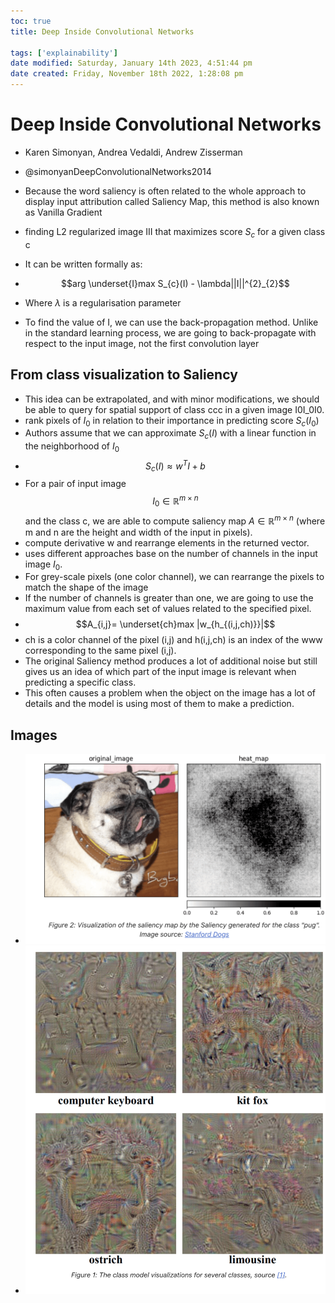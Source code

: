```yaml
---
toc: true
title: Deep Inside Convolutional Networks

tags: ['explainability']
date modified: Saturday, January 14th 2023, 4:51:44 pm
date created: Friday, November 18th 2022, 1:28:08 pm
---
```


# Deep Inside Convolutional Networks
- Karen Simonyan, Andrea Vedaldi, Andrew Zisserman
- @simonyanDeepConvolutionalNetworks2014

- Because the word saliency is often related to the whole approach to display input attribution called Saliency Map, this method is also known as Vanilla Gradient
- finding L2 regularized image III that maximizes score $S_{c}$​ for a given class c
- It can be written formally as:
- $$arg \underset{I}max S_{c}(I) - \lambda||I||^{2}_{2}$$
- Where $\lambda$ is a regularisation parameter
- To find the value of I, we can use the back-propagation method. Unlike in the standard learning process, we are going to back-propagate with respect to the input image, not the first convolution layer

## From class visualization to Saliency 
- This idea can be extrapolated, and with minor modifications, we should be able to query for spatial support of class ccc in a given image I0I\_0I0​.
- rank pixels of $I_{0}$​ in relation to their importance in predicting score $S_{c}(I_{0})$
- Authors assume that we can approximate $S_{c}(I)$ with a linear function in the neighborhood of $I_{0}$
- $$S_{c}(I) \approx w^{T}I + b$$
- For a pair of input image $$I_{0} \in \mathbb{R}^{m \times n}$$ and the class c, we are able to compute saliency map $A \in \mathbb{R}^{m \times n}$ (where m and n are the height and width of the input in pixels).
- compute derivative w and rearrange elements in the returned vector.
- uses different approaches base on the number of channels in the input image $I_{0}$​.
- For grey-scale pixels (one color channel), we can rearrange the pixels to match the shape of the image
- If the number of channels is greater than one, we are going to use the maximum value from each set of values related to the specified pixel.
- $$A_{i,j}= \underset{ch}max |w_{h_{(i,j,ch)}}|$$
- ch is a color channel of the pixel (i,j) and h(i,j,ch) is an index of the www corresponding to the same pixel (i,j).
- The original Saliency method produces a lot of additional noise but still gives us an idea of which part of the input image is relevant when predicting a specific class.
- This often causes a problem when the object on the image has a lot of details and the model is using most of them to make a prediction.

## Images
- ![](../images/Pasted%20image%2020230310115235.png)
- ![](../images/Pasted%20image%2020230310115248.png)



